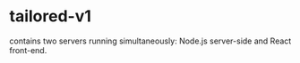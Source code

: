 # tailored-v1
contains two servers running simultaneously: Node.js server-side and React front-end. 

